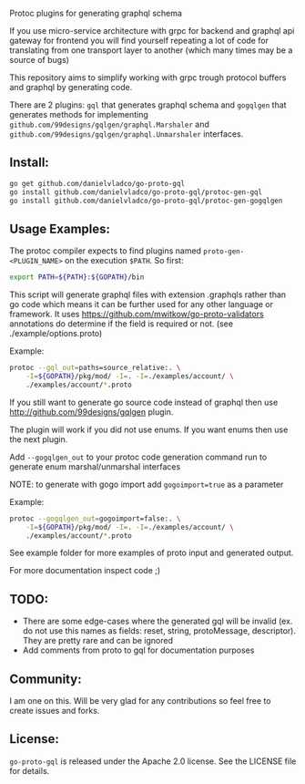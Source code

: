 Protoc plugins for generating graphql schema

If you use micro-service architecture with grpc for backend and graphql api gateway for frontend you will find yourself
repeating a lot of code for translating from one transport layer to another (which many times may be a source of bugs)

This repository aims to simplify working with grpc trough protocol buffers and graphql by generating code.

There are 2 plugins: `gql` that generates graphql schema 
and `gogqlgen` that generates methods for implementing
`github.com/99designs/gqlgen/graphql.Marshaler` and `github.com/99designs/gqlgen/graphql.Unmarshaler` interfaces. 

Install:
-

```sh
go get github.com/danielvladco/go-proto-gql
go install github.com/danielvladco/go-proto-gql/protoc-gen-gql
go install github.com/danielvladco/go-proto-gql/protoc-gen-gogqlgen
```

Usage Examples:
-
The protoc compiler expects to find plugins named `proto-gen-<PLUGIN_NAME>` on the execution `$PATH`. So first:

```sh
export PATH=${PATH}:${GOPATH}/bin
```

This script will generate graphql files with extension .graphqls 
rather than go code which means it can be further used for any other language or framework.
It uses https://github.com/mwitkow/go-proto-validators annotations do determine if the field is required or not. (see ./example/options.proto)

Example: 
```sh
protoc --gql_out=paths=source_relative:. \
	-I=${GOPATH}/pkg/mod/ -I=. -I=./examples/account/ \
	./examples/account/*.proto
```

If you still want to generate go source code instead of graphql then use 
http://github.com/99designs/gqlgen plugin.

The plugin will work if you did not use enums. If you want enums then use the next plugin. 

Add `--gogqlgen_out` to your protoc code generation command
run to generate enum marshal/unmarshal interfaces

NOTE: to generate with gogo import add `gogoimport=true` as a parameter

Example:
```sh
protoc --gogqlgen_out=gogoimport=false:. \
	-I=${GOPATH}/pkg/mod/ -I=. -I=./examples/account/ \
	./examples/account/*.proto
``` 

See example folder for more examples of proto input and generated output.

For more documentation inspect code ;)
   
TODO:
-
- There are some edge-cases where the generated gql will be invalid (ex. do not use this names as fields: reset, string, protoMessage, descriptor). They are pretty rare and can be ignored 
- Add comments from proto to gql for documentation purposes

## Community:
I am one on this. Will be very glad for any contributions so feel free to create issues and forks.

## License:

`go-proto-gql` is released under the Apache 2.0 license. See the LICENSE file for details.
